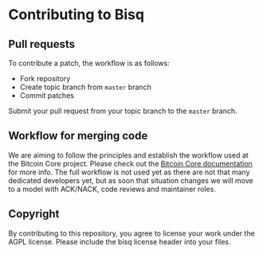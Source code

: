 Contributing to Bisq
============================

Pull requests
--------------------

To contribute a patch, the workflow is as follows:

  - Fork repository
  - Create topic branch from `master` branch
  - Commit patches

Submit your pull request from your topic branch to the `master` branch.


Workflow for merging code
---------

We are aiming to follow the principles and establish the workflow used at the Bitcoin Core project.
Please check out the [Bitcoin Core documentation](https://github.com/bitcoin/bitcoin/blob/master/CONTRIBUTING.md) for more info.
The full workflow is not used yet as there are not that many dedicated developers yet, but as soon that situation changes we will move
to a model with ACK/NACK, code reviews and maintainer roles.

Copyright
---------

By contributing to this repository, you agree to license your work under the AGPL license.
Please include the bisq license header into your files.

